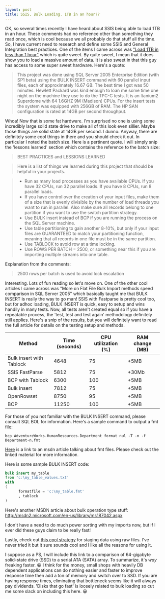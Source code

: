 ```yaml
---
layout: post
title: SSIS, Bulk Loading, 1TB in an hour??
---
```


OK, so several times recently I have heard about SSIS being able to load 1TB in an hour. These comments had no reference other than something they read once, which is cool because we all probably do that stuff all the time. So, I have current need to research and define some SSIS and General Integration best practices. One of the items I came across was ["Load 1TB in less than 1 hour"](http://blogs.msdn.com/sqlcat/archive/2006/05/19/602142.aspx) which is quite sweet. By quite sweet, I mean that it does show you to load a massive amount of data. It is also sweet in that this guy has access to some super sweet hardware. Here's a quote:
 
> This project was done using SQL Server 2005 Enterprise Edition (with SP1 beta) using the BULK INSERT command with 60 parallel input files, each of approximately 16.67 GB.  The best time I got was 50 minutes.  Hewlett Packard was kind enough to loan me some time one night on the machine they use to do the TPC-C tests.  It is an Itanium2 Superdome with 64 1.6GHZ 9M  (Madison) CPUs.  For the insert tests the system was equipped with 256GB of RAM. The HP SAN configuration is rated at 14GB per second throughput.
 
Whoa! Now that is some fat hardware. I'm surprised no one is using some incredibly large solid state drive to make all of this look even sillier. Maybe those things are solid state at 14GB per second. I dunno. Anyway, there are definitely some cool things in there and you should check it out. In particular I noted the batch size. Here is a pertinent quote. I will simply snip the 'lessons learned' section which contains the reference to the batch size:
 
> BEST PRACTICES and LESSIONS LEARNED

> Here is a list of things we learned during this project that should be helpful in your projects.

> - Run as many load processes as you have available CPUs.  If you have 32 CPUs, run 32 parallel loads.  If you have 8 CPUs, run 8 parallel loads. 
> - If you have control over the creation of your input files, make them of a size that is evenly divisible by the number of load threads you want to run in parallel.  Also make sure all records belong to one partition if you want to use the switch partition strategy.
> - Use BULK insert instead of BCP if you are running the process on the SQL Server machine. 
> - Use table partitioning to gain another 8-10%, but only if your input files are GUARANTEED to match your partitioning function, meaning that all records in one file must be in the same partition.
> - Use TABLOCK to avoid row at a time locking.
> - Use ROWS PER BATCH = 2500, or something near this if you are importing multiple streams into one table.

Explanation from the comments:

> 2500 rows per batch is used to avoid lock escalation 

Interesting. Lots of fun reading so let's move on. One of the other cool articles I came across was "More on Flat File Bulk Import methods speed comparison in SQL Server 2005" which basically taught me that BULK INSERT is really the way to go man! SSIS with Fastparse is pretty cool too, but for adhoc loading, BULK INSERT is quick, easy to setup and wins handily in many tests. Now, all tests aren't created equal so if you have a repeatable process, the 'test, test and test again' methodology definitely still applies. Here's a snip of the results, but you will definitely want to read the full article for details on the testing setup and methods.

Method|Time (seconds)|CPU utilization (%)|RAM change (MB)
--- | --- | --- | ---
Bulk insert with Tablock |4648|75|+5MB
SSIS FastParse	|5812	|75	|+30Mb
BCP with Tablock	|6300	|100	|+5MB
Bulk insert	|7812	|75	|+5MB
OpenRowset	|8750	|95	|+5MB
BCP	|11250	|100	|+5MB

For those of you not familiar with the BULK INSERT command, please consult SQL BOL for information. Here's a sample command to output a fmt file:

` bcp AdventureWorks.HumanResources.Department format nul -T -n -f Department-n.fmt `

[Here](http://msdn2.microsoft.com/en-us/library/ms191516.aspx) is a link to an msdn article talking about fmt files. Please check out the linked material for more information.

Here is some sample BULK INSERT code:

``` SQL
bulk insert my_table
from 'c:\my_table_values.txt'
with
(
      formatfile = 'c:\my_table.fmt'
      , tablock
)
```
 
Here's another MSDN article about bulk operation type stuff:
http://msdn2.microsoft.com/en-us/library/ms187042.aspx

I don't have a need to do much power sorting with my imports now, but if I ever did these guys claim to be really fast!

Lastly, check out [this cool strategy](http://blogs.conchango.com/jamiethomson/archive/2006/12/12/SSIS_3A00_-Dropping-data-into-a-raw-file.aspx) for staging data using raw files. I've never tried it but it sure sounds cool and I like all the reasons for using it. 

I suppose as a PS, I will include this link to a comparison of 64-gigabyte solid-state drive (SSD) to a serial ATA (SATA) array. To summarize, it's *way* freaking faster. 😀 I think for the money, small shops with heavily DB dependent applications can do nothing easier and faster to improve response time then add a ton of memory and switch over to SSD. If you are having response times, eliminating that bottleneck seems like it will always pay dividends. 'Disks that go fast' is loosely related to bulk loading so cut me some slack on including this here. 😀